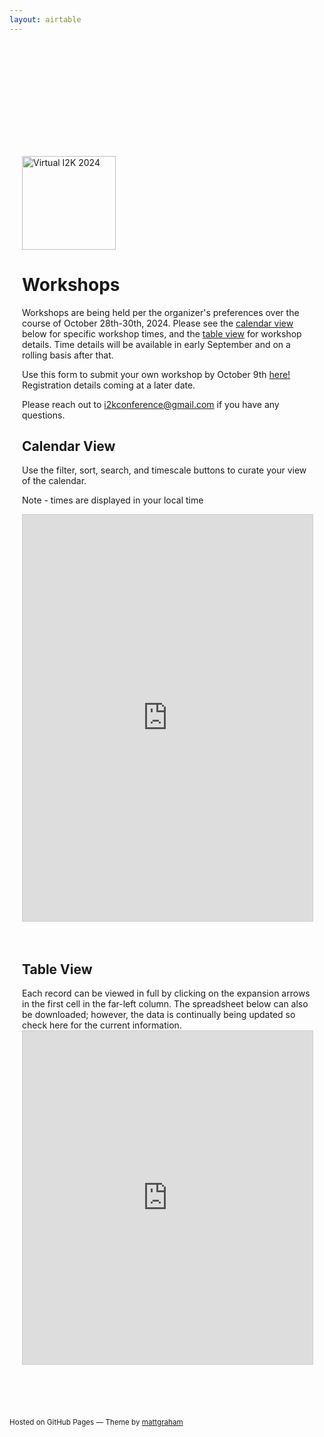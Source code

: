 ```yaml
---
layout: airtable
---
```


<div style="max-width:800px;margin:175px auto 0px auto;padding:20px;" markdown="1">

<img src="assets/images/VirtualI2K2024Flyer.png" alt="Virtual I2K 2024" width=150>

<h1>Workshops</h1>

Workshops are being held per the organizer's preferences over the course of October 28th-30th, 2024. Please see the <a href="#calendar">calendar view</a> below for specific workshop times, and the <a href="#table">table view</a> for workshop details.
Time details will be available in early September and on a rolling basis after that.

Use this form to submit your own workshop by October 9th [here!](https://airtable.com/appZL2v7JOpcEtqUN/shrREBlIImTkizb6s)
Registration details coming at a later date.

<!--- 2024 workshop recordings are now available on [YouTube](some other link)--->

Please reach out to [i2kconference@gmail.com](mailto:i2kconference@gmail.com) if you have any questions.

<h2 id="calendar">Calendar View</h2>
Use the filter, sort, search, and timescale buttons to curate your view of the calendar.

Note - times are displayed in your local time

<iframe class="airtable-embed" src="https://airtable.com/embed/appZL2v7JOpcEtqUN/shrI2uC6CA8ulaFrj?backgroundColor=greenLight&viewControls=on" frameborder="0" onmousewheel="" width="100%" height="650" style="background: transparent; border: 1px solid #ccc;"></iframe>

<br>
<br>
<br>

<h2 id="table">Table View</h2>
Each record can be viewed in full by clicking on the expansion arrows in the first cell in the far-left column.  The spreadsheet below can also be downloaded; however, the data is continually being updated so check here for the current information.

<iframe class="airtable-embed" src="https://airtable.com/embed/appZL2v7JOpcEtqUN/shrPeCcl9c80HbpXm?viewControls=on" frameborder="0" onmousewheel="" width="100%" height="533" style="background: transparent; border: 1px solid #ccc;"></iframe>

</div>

<br>
<br>
<br>
<p><small>Hosted on GitHub Pages &mdash; Theme by <a href="https://twitter.com/mattgraham">mattgraham</a></small></p>
